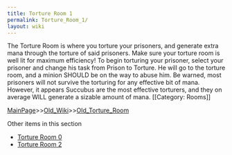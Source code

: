 ```yaml
---
title: Torture Room 1
permalink: Torture_Room_1/
layout: wiki
---
```

The Torture Room is where you torture your prisoners, and generate extra mana through the torture of said prisoners. Make sure your torture room is well lit for maximum efficiency!  To begin torturing your prisoner, select your prisoner and change his task from Prison to Torture.  He will go to the torture room, and a minion SHOULD be on the way to abuse him.  Be warned, most prisoners will not survive the torturing for any effective bit of mana.  However, it appears Succubus are the most effective torturers, and they on average WILL generate a sizable amount of mana. 
[[Category: Rooms]]

[MainPage](/keeperrl_wiki/ "wikilink")>>[Old_Wiki](/keeperrl_wiki/Old_Wiki "wikilink")>>[Old_Torture_Room](/keeperrl_wiki/Old_Torture_Room "wikilink")

Other items in this section
-    [Torture Room 0](/keeperrl_wiki/Torture_Room_0 "wikilink")
-    [Torture Room 2](/keeperrl_wiki/Torture_Room_2 "wikilink")
